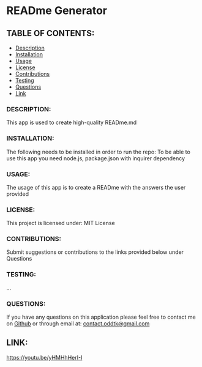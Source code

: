 # READme Generator
## TABLE OF CONTENTS:
- [Description](#description)
- [Installation](#installation)
- [Usage](#usage)
- [License](#license)
- [Contributions](#contributions)
- [Testing](#testing)
- [Questions](#questions)
- [Link](#link)
### DESCRIPTION:
This app is used to create high-quality READme.md
### INSTALLATION:
The following needs to be installed in order to run the repo:
To be able to use this app you need node.js, package.json with inquirer dependency
### USAGE:
The usage of this app is to create a READme with the answers the user provided
### LICENSE:
This project is licensed under:
MIT License
### CONTRIBUTIONS:
Submit suggestions or contributions to the links provided below under Questions
### TESTING:
...
### QUESTIONS:
If you have any questions on this application please feel free to contact me on
[Github](https://github.com/oddtk/) or through email at: contact.oddtk@gmail.com

## LINK:
https://youtu.be/yHMHhHerI-I
